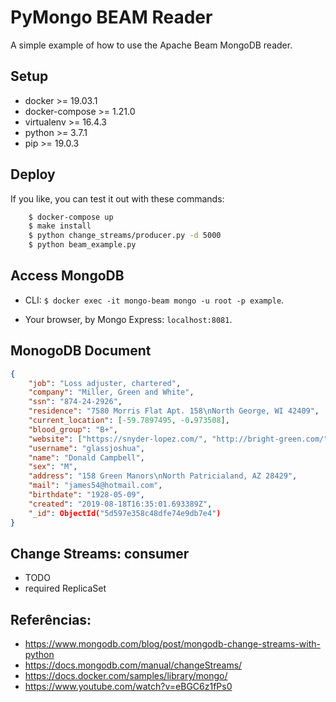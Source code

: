 # PyMongo BEAM Reader

A simple example of how to use the Apache Beam MongoDB reader.

## Setup

- docker >= 19.03.1
- docker-compose >= 1.21.0
- virtualenv >= 16.4.3
- python >= 3.7.1
- pip >= 19.0.3

## Deploy

If you like, you can test it out with these commands:

```bash
    $ docker-compose up
    $ make install
    $ python change_streams/producer.py -d 5000
    $ python beam_example.py
```

## Access MongoDB

- CLI: `$ docker exec -it mongo-beam mongo -u root -p example`.

- Your browser, by Mongo Express: `localhost:8081`.

## MonogoDB Document

```JSON
{   
    "job": "Loss adjuster, chartered",
    "company": "Miller, Green and White", 
    "ssn": "874-24-2926", 
    "residence": "7580 Morris Flat Apt. 158\nNorth George, WI 42409", 
    "current_location": [-59.7897495, -0.973508], 
    "blood_group": "B+", 
    "website": ["https://snyder-lopez.com/", "http://bright-green.com/", "https://bray-espinoza.com/"], 
    "username": "glassjoshua", 
    "name": "Donald Campbell", 
    "sex": "M", 
    "address": "158 Green Manors\nNorth Patricialand, AZ 28429", 
    "mail": "james54@hotmail.com", 
    "birthdate": "1928-05-09",
    "created": "2019-08-18T16:35:01.693389Z", 
    "_id": ObjectId("5d597e358c48dfe74e9db7e4")
}
```

## Change Streams: consumer

- TODO
- required ReplicaSet

## Referências:

- https://www.mongodb.com/blog/post/mongodb-change-streams-with-python
- https://docs.mongodb.com/manual/changeStreams/
- https://docs.docker.com/samples/library/mongo/
- https://www.youtube.com/watch?v=eBGC6z1fPs0
